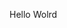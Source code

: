 Hello Wolrd










































































































































































































































































































































































































































































































































































































































































































































































































































































































































































































































































































































































































































































































































































































































































































































































































































